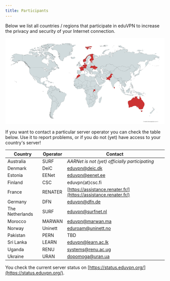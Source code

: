 ```yaml
---
title: Participants
---
```


Below we list all countries / regions that participate in eduVPN to increase 
the privacy and security of your Internet connection.

![eduVPN map](img/eduvpn_map.png)

If you want to contact a particular server operator you can check the table 
below. Use it to report problems, or if you do not (yet) have access to your 
country's server!

Country         | Operator | Contact 
--------------- | -------- | ----------------------------------------------------------------
Australia       | SURF     | _AARNet is not (yet) officially participating_
Denmark         | DeiC     | [eduvpn@deic.dk](mailto:eduvpn@deic.dk)
Estonia         | EENet    | [eduvpn@eenet.ee](mailto:eduvpn@eenet.ee)
Finland         | CSC      | eduvpn(at)csc.fi
France          | RENATER  | [https://assistance.renater.fr/](https://assistance.renater.fr/)
Germany         | DFN      | [eduvpn@dfn.de](mailto:eduvpn@dfn.de)
The Netherlands | SURF     | [eduvpn@surfnet.nl](mailto:eduvpn@surfnet.nl)
Morocco         | MARWAN   | [eduvpn@marwan.ma](mailto:eduvpn@marwan.ma)
Norway          | Uninett  | [eduroam@uninett.no](mailto:eduroam@uninett.no)
Pakistan        | PERN     | TBD
Sri Lanka       | LEARN    | [eduvpn@learn.ac.lk](mailto:eduvpn@learn.ac.lk)
Uganda          | RENU     | [systems@renu.ac.ug](mailto:systems@renu.ac.ug)
Ukraine         | URAN     | [dopomoga@uran.ua](mailto:dopomoga@uran.ua)

You check the current server status on [https://status.eduvpn.org/](https://status.eduvpn.org/).
